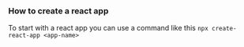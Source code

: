 ### How to create a react app

To start with a react app you can use a command like this
`npx create-react-app <app-name>`
